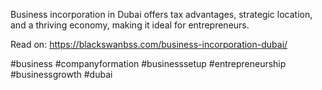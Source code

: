 Business incorporation in Dubai offers tax advantages, strategic location, and a thriving economy, making it ideal for entrepreneurs.

Read on: https://blackswanbss.com/business-incorporation-dubai/

#business #companyformation #businesssetup #entrepreneurship #businessgrowth #dubai
